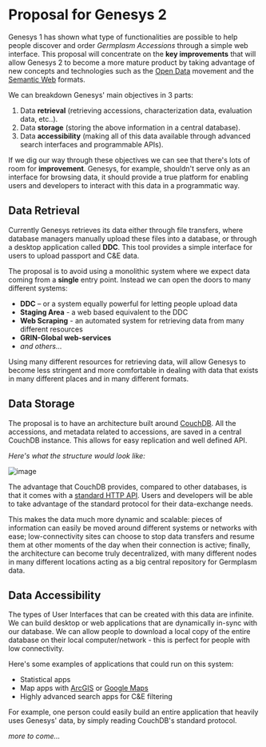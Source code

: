 Proposal for Genesys 2
=====

Genesys 1 has shown what type of functionalities are possible to help people discover and order *Germplasm Accessions* through a simple web interface. This proposal will concentrate on the **key improvements** that will allow Genesys 2 to become a more mature product by taking advantage of new concepts and technologies such as the [Open Data](http://en.wikipedia.org/wiki/Open_data) movement and the [Semantic Web](http://en.wikipedia.org/wiki/Semantic_Web) formats.

We can breakdown Genesys' main objectives in 3 parts:

1. Data **retrieval** (retrieving accessions, characterization data, evaluation data, etc..).
2. Data **storage** (storing the above information in a central database).
3. Data **accessibility** (making all of this data available through advanced search interfaces and programmable APIs).

If we dig our way through these objectives we can see that there's lots of room for **improvement**. Genesys, for example, shouldn't serve only as an interface for browsing data, it should provide a true platform for enabling users and developers to interact with this data in a programmatic way. 

## Data Retrieval

Currently Genesys retrieves its data either through file transfers, where database managers manually upload these files into a database, or through a desktop application called **DDC**. This tool provides a simple interface for users to upload passport and C&E data.

The proposal is to avoid using a monolithic system where we expect data coming from a **single** entry point. Instead we can open the doors to many different systems:

- **DDC** – or a system equally powerful for letting people upload data
- **Staging Area** - a web based equivalent to the DDC
- **Web Scraping** - an automated system for retrieving data from many different resources
- **GRIN-Global web-services** 
- *and others…*

Using many different resources for retrieving data, will allow Genesys to become less stringent and more comfortable in dealing with data that exists in many different places and in many different formats.


## Data Storage

The proposal is to have an architecture built around [CouchDB](http://couchdb.org). All the
accessions, and metadata related to accessions, are saved in a central
CouchDB instance. This allows for easy replication and well defined API. 

*Here's what the structure would look like:*

![image](/architecture_seedhub.png)

The advantage that CouchDB provides, compared to other databases, is that it comes with a [standard HTTP API](http://wiki.apache.org/couchdb/HTTP_Document_API). Users and developers will be able to take advantage of the standard protocol for their data-exchange needs. 

This makes the data much more dynamic and scalable: pieces of information can easily be moved around different systems or networks with ease; low-connectivity sites can choose to stop data transfers and resume them at other moments of the day when their connection is active; finally, the architecture can become truly decentralized, with many different nodes in many different locations acting as a big central repository for Germplasm data.

## Data Accessibility 

The types of User Interfaces that can be created with this data are infinite.
We can build desktop or web applications that are dynamically in-sync with our database. We can allow people to download a local copy of the entire database on their local computer/network - this is perfect for people with low connectivity. 

Here's some examples of applications that could run on this system:

- Statistical apps
- Map apps with [ArcGIS](http://www.arcgis.com/home/) or [Google Maps](http://code.google.com/apis/maps/index.html)
- Highly advanced search apps for C&E filtering

For example, one person could easily build an entire application that heavily uses Genesys' data, by simply reading CouchDB's standard protocol.

*more to come…*



